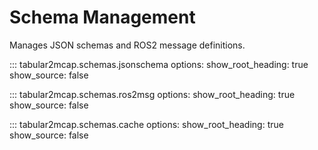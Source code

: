 # Schema Management

Manages JSON schemas and ROS2 message definitions.

::: tabular2mcap.schemas.jsonschema
    options:
      show_root_heading: true
      show_source: false

::: tabular2mcap.schemas.ros2msg
    options:
      show_root_heading: true
      show_source: false

::: tabular2mcap.schemas.cache
    options:
      show_root_heading: true
      show_source: false
